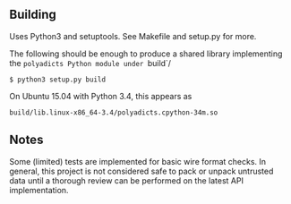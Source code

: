 
## Building

Uses Python3 and setuptools. See Makefile and setup.py for more.

The following should be enough to produce a shared library implementing the `polyadicts Python module under `build`/

    $ python3 setup.py build

On Ubuntu 15.04 with Python 3.4, this appears as

    build/lib.linux-x86_64-3.4/polyadicts.cpython-34m.so

## Notes

Some (limited) tests are implemented for basic wire format checks. In general,
this project is not considered safe to pack or unpack untrusted data until a
thorough review can be performed on the latest API implementation.
